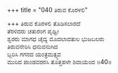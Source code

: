 +++
title = "040 ತಿರುವ ಕೊರಳಲಿ"

+++
ತಿರುವ ಕೊರಳಲಿ ತೊಡಿಸಲಾರದೆ  
ತೆರಳಿದರು ಚತುರಂಗ ಪೃಥ್ವೀ  
ಶ್ವರರು ಮಾಗಧ ಚೈದ್ಯ ಮೊದಲಾದತುಲ ಭುಜಬಲರು  
ತಿರುವನೇರಿಸಿ ಧನುವನುಗಿದ  
ಬ್ಬರಿಸಿ ಗಗನದ ಯಂತ್ರಮತ್ಸ್ಯವ  
ಮುರಿದ ಪಾಂಡವರರಸಿ ತೊತ್ತಹಳೇ ಶಿವಾಯೆಂದ   ॥40॥